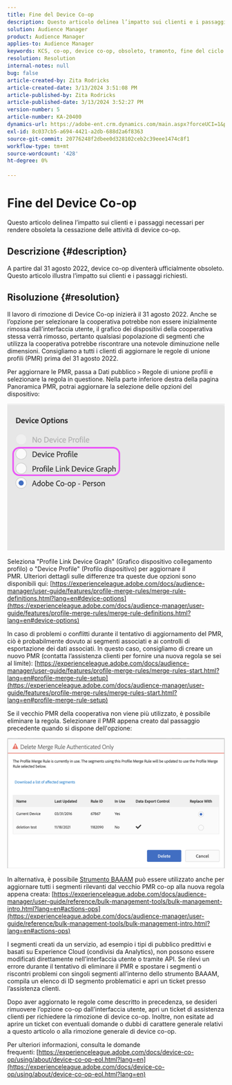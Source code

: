 ```yaml
---
title: Fine del Device Co-op
description: Questo articolo delinea l’impatto sui clienti e i passaggi necessari per rendere obsoleta la cessazione di Device Co-op
solution: Audience Manager
product: Audience Manager
applies-to: Audience Manager
keywords: KCS, co-op, device co-op, obsoleto, tramonto, fine del ciclo di vita, PMR, regola di unione profili, unione dispositivi, profilo dispositivo
resolution: Resolution
internal-notes: null
bug: false
article-created-by: Zita Rodricks
article-created-date: 3/13/2024 3:51:08 PM
article-published-by: Zita Rodricks
article-published-date: 3/13/2024 3:52:27 PM
version-number: 5
article-number: KA-20400
dynamics-url: https://adobe-ent.crm.dynamics.com/main.aspx?forceUCI=1&pagetype=entityrecord&etn=knowledgearticle&id=2cecc87b-51e1-ee11-904d-6045bd0065b6
exl-id: 8c037cb5-a694-4421-a2db-688d2a6f8363
source-git-commit: 20776248f2dbee0d328102ceb2c39eee1474c8f1
workflow-type: tm+mt
source-wordcount: '428'
ht-degree: 0%

---
```


# Fine del Device Co-op


Questo articolo delinea l’impatto sui clienti e i passaggi necessari per rendere obsoleta la cessazione delle attività di device co-op.

## Descrizione {#description}

A partire dal 31 agosto 2022, device co-op diventerà ufficialmente obsoleto. Questo articolo illustra l’impatto sui clienti e i passaggi richiesti. 

## Risoluzione {#resolution}


Il lavoro di rimozione di Device Co-op inizierà il 31 agosto 2022. Anche se l’opzione per selezionare la cooperativa potrebbe non essere inizialmente rimossa dall’interfaccia utente, il grafico dei dispositivi della cooperativa stessa verrà rimosso, pertanto qualsiasi popolazione di segmenti che utilizza la cooperativa potrebbe riscontrare una notevole diminuzione nelle dimensioni. Consigliamo a tutti i clienti di aggiornare le regole di unione profili (PMR) prima del 31 agosto 2022.

Per aggiornare le PMR, passa a Dati pubblico `>`  Regole di unione profili e selezionare la regola in questione. Nella parte inferiore destra della pagina Panoramica PMR, potrai aggiornare la selezione delle opzioni del dispositivo:

![](assets/29cf3d52-d61f-ed11-b83e-0022480868ff.png)

Seleziona &quot;Profile Link Device Graph&quot; (Grafico dispositivo collegamento profilo) o &quot;Device Profile&quot; (Profilo dispositivo) per aggiornare il PMR. Ulteriori dettagli sulle differenze tra queste due opzioni sono disponibili qui: [https://experienceleague.adobe.com/docs/audience-manager/user-guide/features/profile-merge-rules/merge-rule-definitions.html?lang=en#device-options](https://experienceleague.adobe.com/docs/audience-manager/user-guide/features/profile-merge-rules/merge-rule-definitions.html?lang=en#device-options)

In caso di problemi o conflitti durante il tentativo di aggiornamento del PMR, ciò è probabilmente dovuto ai segmenti associati e ai controlli di esportazione dei dati associati. In questo caso, consigliamo di creare un nuovo PMR (contatta l’assistenza clienti per fornire una nuova regola se sei al limite): [https://experienceleague.adobe.com/docs/audience-manager/user-guide/features/profile-merge-rules/merge-rules-start.html?lang=en#profile-merge-rule-setup](https://experienceleague.adobe.com/docs/audience-manager/user-guide/features/profile-merge-rules/merge-rules-start.html?lang=en#profile-merge-rule-setup)

Se il vecchio PMR della cooperativa non viene più utilizzato, è possibile eliminare la regola. Selezionare il PMR appena creato dal passaggio precedente quando si dispone dell&#39;opzione:

![](assets/82d7968f-9950-ed11-bba2-0022480868ff.png)

In alternativa, è possibile [Strumento BAAAM](https://experienceleague.adobe.com/docs/audience-manager/user-guide/reference/bulk-management-tools/bulk-management-intro.html?lang=en) può essere utilizzato anche per aggiornare tutti i segmenti rilevanti dal vecchio PMR co-op alla nuova regola appena creata: [https://experienceleague.adobe.com/docs/audience-manager/user-guide/reference/bulk-management-tools/bulk-management-intro.html?lang=en#actions-ops](https://experienceleague.adobe.com/docs/audience-manager/user-guide/reference/bulk-management-tools/bulk-management-intro.html?lang=en#actions-ops)

I segmenti creati da un servizio, ad esempio i tipi di pubblico predittivi e basati su Experience Cloud (condivisi da Analytics), non possono essere modificati direttamente nell’interfaccia utente o tramite API. Se rilevi un errore durante il tentativo di eliminare il PMR e spostare i segmenti o riscontri problemi con singoli segmenti all’interno dello strumento BAAAM, compila un elenco di ID segmento problematici e apri un ticket presso l’assistenza clienti. 

Dopo aver aggiornato le regole come descritto in precedenza, se desideri rimuovere l’opzione co-op dall’interfaccia utente, apri un ticket di assistenza clienti per richiedere la rimozione di device co-op. Inoltre, non esitate ad aprire un ticket con eventuali domande o dubbi di carattere generale relativi a questo articolo o alla rimozione generale di device co-op.

Per ulteriori informazioni, consulta le domande frequenti: [https://experienceleague.adobe.com/docs/device-co-op/using/about/device-co-op-eol.html?lang=en](https://experienceleague.adobe.com/docs/device-co-op/using/about/device-co-op-eol.html?lang=en)
